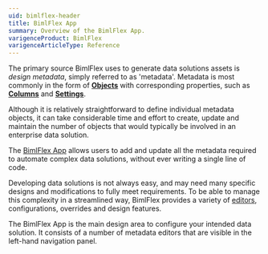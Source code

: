```yaml
---
uid: bimlflex-header
title: BimlFlex App
summary: Overview of the BimlFlex App.
varigenceProduct: BimlFlex
varigenceArticleType: Reference
---
```

The primary source BimlFlex uses to generate data solutions assets is *design metadata*, simply referred to as 'metadata'. Metadata is most commonly in the form of [**Objects**](xref:bimlflex-object-editor) with corresponding properties, such as [**Columns**](xref:bimlflex-column-editor) and [**Settings**](xref:bimlflex-setting-editor).

Although it is relatively straightforward to define individual metadata objects, it can take considerable time and effort to create, update and maintain the number of objects that would typically be involved in an enterprise data solution.

The [BimlFlex App](xref:metadata-editors-overview) allows users to add and update all the metadata required to automate complex data solutions, without ever writing a single line of code.

Developing data solutions is not always easy, and may need many specific designs and modifications to fully meet requirements. To be able to manage this complexity in a streamlined way, BimlFlex provides a variety of [editors](xref:metadata-editors-overview), configurations, overrides and design features.

The BimlFlex App is the main design area to configure your intended data solution. It consists of a number of metadata editors that are visible in the left-hand navigation panel.
